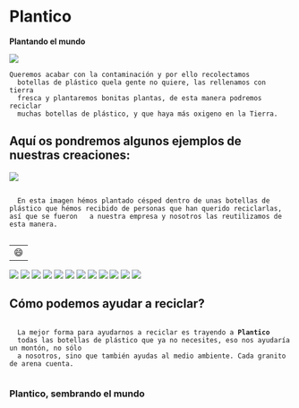 # Plantico
<html>
 <head>
  <link rel="shortcut icon" href="WIN_20210323_12_14_32_Pro.jpg">
 </head>
 <body>
  <p><strong>Plantando el mundo</strong></p>
  <a href="https://drive.google.com/file/d/1Mfu81f3SUbSgRLAA5q5Vff0LlhMl9wVm/view"><img src="WIN_20210323_12_14_32_Pro.jpg"></a>
  <pre><code>Queremos acabar con la contaminación y por ello recolectamos
  botellas de plástico quela gente no quiere, las rellenamos con tierra
  fresca y plantaremos bonitas plantas, de esta manera podremos reciclar 
  muchas botellas de plástico, y que haya más oxigeno en la Tierra. </code></pre>



 </body>
 <body>
  <h2> Aquí os pondremos algunos ejemplos de nuestras creaciones: </h2>
  <img src="images (7).jpg">
  <p><code>
  En esta imagen hémos plantado césped dentro de unas botellas de plástico que hémos recibido de personas que han querido reciclarlas, así que se fueron   a nuestra empresa y nosotros las reutilizamos de esta manera.
  </code></p>

  <table>
      <tr>
          <td>😄</td>
      </tr>
  </table>
  

  <img src="aprobechar-las-botellas.jpg">
    

  <img src="descarga (11).jpg">
      

  <img src="fbh.jpg">
      

  <img src="images (10).jpg">
      

  <img src="huertabotellass.jpg">
        

  <img src="images (11).jpg">
      

  <img src="images (12).jpg">
      

  <img src="images (7).jpg">
        

  <img src="images (8).jpg">
        

  <img src="images (9).jpg">
      

  <img src="sembrar-alimentos-en-botellas.jpg">
      

  <img src="usar-botellas-de-plastico.jpg">
 </body>
 <body>
       

  <h2> Cómo podemos ayudar a reciclar? </h2>
  <pre><code>
  La mejor forma para ayudarnos a reciclar es trayendo a <strong>Plantico</strong> 
  todas las botellas de plástico que ya no necesites, eso nos ayudaría un montón, no sólo
  a nosotros, sino que también ayudas al medio ambiente. Cada granito de arena cuenta.
  </code></pre>
  <h3> Plantico, sembrando el mundo </h3>
 </body>
<html>
